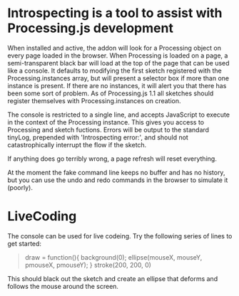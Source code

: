 Introspecting is a tool to assist with Processing.js development
================================================================

When installed and active, the addon will look for a Processing object on every page loaded in the
browser. When Processing is loaded on a page, a semi-transparent black bar will load at the top of 
the page that can be used like a console. It defaults to modifying the first sketch registered with 
the Processing.instances array, but will present a selector box if more than one instance is 
present. If there are no instances, it will alert you that there has been some sort of problem. As 
of Processing.js 1.1 all sketches should register themselves with Processing.instances on creation.

The console is restricted to a single line, and accepts JavaScript to execute in the context of the
Processing instance. This gives you access to Processing and sketch fuctions. Errors will be output 
to the standard tinyLog, prepended with 'Introspecting error:', and should not catastrophically 
interrupt the flow if the sketch. 

If anything does go terribly wrong, a page refresh will reset everything.

At the moment the fake command line keeps no buffer and has no history, but you can use the undo
and redo commands in the browser to simulate it (poorly).

LiveCoding
==========

The console can be used for live codeing. Try the following series of lines to get started:

> draw = function(){ background(0); ellipse(mouseX, mouseY, pmouseX, pmouseY); }
> stroke(200, 200, 0)

This should black out the sketch and create an ellipse that deforms and follows the mouse around
the screen.